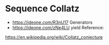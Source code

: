 # Sequence Collatz

* https://ideone.com/R3nU17 Generators
* https://ideone.com/zNe4LU yield
Reference:

https://en.wikipedia.org/wiki/Collatz_conjecture
